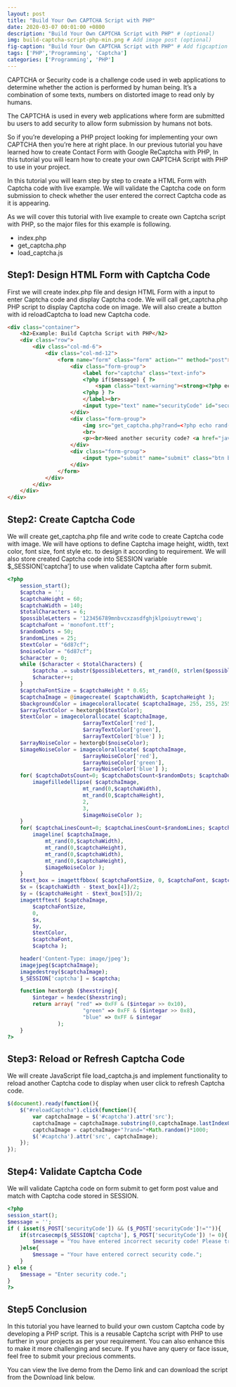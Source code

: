 ```yaml
---
layout: post
title: "Build Your Own CAPTCHA Script with PHP"
date: 2020-03-07 00:01:00 +0800
description: "Build Your Own CAPTCHA Script with PHP" # (optional)
img: build-captcha-script-php-min.png # Add image post (optional)
fig-caption: "Build Your Own CAPTCHA Script with PHP" # Add figcaption (optional)
tags: ['PHP','Programming', 'Captcha']
categories: ['Programming', 'PHP']
---
```


CAPTCHA or Security code is a challenge code used in web applications to determine whether the action is performed by human being. It’s a combination of some texts, numbers on distorted image to read only by humans.

The CAPTCHA is used in every web applications where form are submitted bu users to add security to allow form submission by humans not bots.

So if you’re developing a PHP project looking for implementing your own CAPTCHA then you’re here at right place. In our previous tutorial you have learned how to create Contact Form with Google ReCaptcha with PHP, In this tutorial you will learn how to create your own CAPTCHA Script with PHP to use in your project.

In this tutorial you will learn step by step to create a HTML Form with Captcha code with live example. We will validate the Captcha code on form submission to check whether the user entered the correct Captcha code as it is appearing.

As we will cover this tutorial with live example to create own Captcha script with PHP, so the major files for this example is following.

- index.php
- get_captcha.php
- load_captcha.js

## Step1: Design HTML Form with Captcha Code

First we will create index.php file and design HTML Form with a input to enter Captcha code and display Captcha code. We will call get_captcha.php PHP script to display Captcha code on image. We will also create a button with id reloadCaptcha to load new Captcha code.

```html
<div class="container">
	<h2>Example: Build Captcha Script with PHP</h2>
	<div class="row">
		<div class="col-md-6">
			<div class="col-md-12">
				<form name="form" class="form" action="" method="post">
					<div class="form-group">
						<label for="captcha" class="text-info">
						<?php if($message) { ?>
							<span class="text-warning"><strong><?php echo $message; ?></strong></span>
						<?php } ?>
						</label><br>
						<input type="text" name="securityCode" id="securityCode" class="form-control" placeholder="Enter Security Code">
					</div>
					<div class="form-group">
						<img src="get_captcha.php?rand=<?php echo rand(); ?>" id='captcha'>
						<br>
						<p><br>Need another security code? <a href="javascript:void(0)" id="reloadCaptcha">click</a></p>
					</div>
					<div class="form-group">
						<input type="submit" name="submit" class="btn btn-info btn-md" value="Submit">
					</div>
				</form>
			</div>
		</div>
	</div>
</div>
```

## Step2: Create Captcha Code

We will create get_captcha.php file and write code to create Captcha code with image. We will have options to define Captcha image height, width, text color, font size, font style etc. to design it according to requirement. We will also store created Captcha code into SESSION variable $\_SESSION[‘captcha’] to use when validate Captcha after form submit.

```php
<?php
	session_start();
	$captcha = '';
	$captchaHeight = 60;
	$captchaWidth = 140;
	$totalCharacters = 6;
	$possibleLetters = '123456789mnbvcxzasdfghjklpoiuytrewwq';
	$captchaFont = 'monofont.ttf';
	$randomDots = 50;
	$randomLines = 25;
	$textColor = "6d87cf";
	$noiseColor = "6d87cf";
	$character = 0;
	while ($character < $totalCharacters) { 
		$captcha .= substr($possibleLetters, mt_rand(0, strlen($possibleLetters)-1), 1); 
		$character++;
	}
	$captchaFontSize = $captchaHeight * 0.65;
	$captchaImage = @imagecreate( $captchaWidth, $captchaHeight );
	$backgroundColor = imagecolorallocate( $captchaImage, 255, 255, 255 );
	$arrayTextColor = hextorgb($textColor);
	$textColor = imagecolorallocate( $captchaImage, 
						$arrayTextColor['red'], 
						$arrayTextColor['green'], 
						$arrayTextColor['blue'] );
	$arrayNoiseColor = hextorgb($noiseColor);
	$imageNoiseColor = imagecolorallocate( $captchaImage,
						$arrayNoiseColor['red'],
						$arrayNoiseColor['green'],
						$arrayNoiseColor['blue'] );
	for( $captchaDotsCount=0; $captchaDotsCount<$randomDots; $captchaDotsCount++ ) {
		imagefilledellipse( $captchaImage,
						mt_rand(0,$captchaWidth),
						mt_rand(0,$captchaHeight),
						2,
						3,
						$imageNoiseColor ); 
	}
	for( $captchaLinesCount=0; $captchaLinesCount<$randomLines; $captchaLinesCount++ ) {
		imageline( $captchaImage, 
			mt_rand(0,$captchaWidth), 
			mt_rand(0,$captchaHeight), 
			mt_rand(0,$captchaWidth), 
			mt_rand(0,$captchaHeight), 
			$imageNoiseColor ); 
	} 
	$text_box = imagettfbbox( $captchaFontSize, 0, $captchaFont, $captcha ); 
	$x = ($captchaWidth - $text_box[4])/2; 
	$y = ($captchaHeight - $text_box[5])/2; 
	imagettftext( $captchaImage, 
		$captchaFontSize, 
		0, 
		$x, 
		$y, 
		$textColor, 
		$captchaFont, 
		$captcha );

	header('Content-Type: image/jpeg');
	imagejpeg($captchaImage);
	imagedestroy($captchaImage);
	$_SESSION['captcha'] = $captcha;

	function hextorgb ($hexstring){
		$integar = hexdec($hexstring);
		return array( "red" => 0xFF & ($integar >> 0x10),
						"green" => 0xFF & ($integar >> 0x8),
						"blue" => 0xFF & $integar
				);
	}
?>
```

## Step3: Reload or Refresh Captcha Code

We will create JavaScript file load_captcha.js and implement functionality to reload another Captcha code to display when user click to refresh Captcha code.

```js
$(document).ready(function(){
	$("#reloadCaptcha").click(function(){
		var captchaImage = $('#captcha').attr('src');
		captchaImage = captchaImage.substring(0,captchaImage.lastIndexOf("?"));
		captchaImage = captchaImage+"?rand="+Math.random()*1000;
		$('#captcha').attr('src', captchaImage);
	});
});
```

## Step4: Validate Captcha Code

We will validate Captcha code on form submit to get form post value and match with Captcha code stored in SESSION.

```php
<?php
session_start();
$message = '';
if ( isset($_POST['securityCode']) && ($_POST['securityCode']!="")){
	if(strcasecmp($_SESSION['captcha'], $_POST['securityCode']) != 0){
		$message = "You have entered incorrect security code! Please try again.";
	}else{
		$message = "Your have entered correct security code.";
	}
} else {
	$message = "Enter security code.";
}
?>
```

## Step5 Conclusion

In this tutorial you have learned to build your own custom Captcha code by developing a PHP script. This is a reusable Captcha script with PHP to use further in your projects as per your requirement. You can also enhance this to make it more challenging and secure. If you have any query or face issue, feel free to submit your precious comments.

You can view the live demo from the Demo link and can download the script from the Download link below.